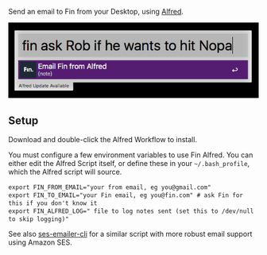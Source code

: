 Send an email to Fin from your Desktop, using [Alfred](https://www.alfredapp.com/).

![screenshot](https://raw.githubusercontent.com/kortina/fin-alfred/master/screenshot.png)

## Setup

Download and double-click the Alfred Workflow to install.

You must configure a few environment variables to use Fin Alfred.
You can either edit the Alfred Script itself,
or define these in your `~/.bash_profile`, 
which the Alfred script will source.


    export FIN_FROM_EMAIL="your from email, eg you@gmail.com"
    export FIN_TO_EMAIL="your Fin email, eg you@fin.com" # ask Fin for this if you don't know it
    export FIN_ALFRED_LOG=" file to log notes sent (set this to /dev/null to skip logging)"


See also [ses-emailer-cli](https://github.com/kortina/ses-emailer-cli) for a
similar script with more robust email support using Amazon SES.
